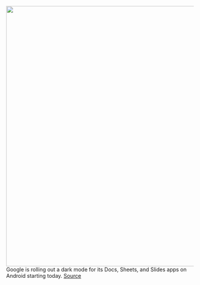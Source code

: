 <img src='https://cdn.vox-cdn.com/thumbor/aLztCj0HKY2g2uXrmR7EzpF5dvI=/0x0:1024x768/1200x800/filters:focal(431x303:593x465)/cdn.vox-cdn.com/uploads/chorus_image/image/67023072/Google_Dark_Mode_Android.0.png' width='700px' /><br/>
Google is rolling out a dark mode for its Docs, Sheets, and Slides apps on Android starting today.
<a href='https://www.theverge.com/2020/7/6/21314913/google-docs-sheets-apps-slides-dark-mode-android'> Source <a/>